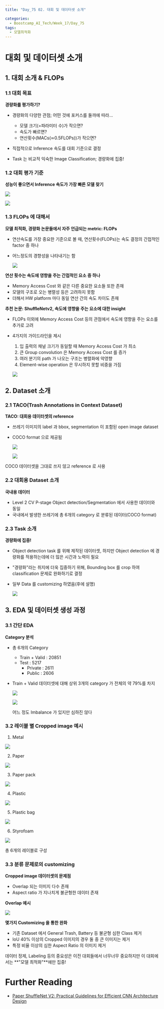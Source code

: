 ```yaml
---
title: "Day_75 02. 대회 및 데이터셋 소개"

categories:
  - Boostcamp_AI_Tech/Week_17/Day_75
tags:
  - 모델최적화
---
```

  
# 대회 및 데이터셋 소개

## 1. 대회 소개 & FLOPs

### 1.1 대회 목표

**경량화를 평가하기?**

- 경량화의 다양한 관점; 어떤 것에 포커스를 둘까에 따라...
  - 모델 크기(=파라미터 수)가 작으면?
  - 속도가 빠르면?
  - 연산횟수(MACs($\simeq$0.5FLOPs))가 작으면?

- 직접적으로 Inference 속도를 대회 기준으로 결정
- Task 는 비교적 익숙한 Image Classification; 경량화에 집중!

### 1.2 대회 평가 기준

**성능이 좋으면서 Inference 속도가 가장 빠른 모델 찾기**

![]({{site.url}}/assets/images/boostcamp/dfb2fe7c.png)

![]({{site.url}}/assets/images/boostcamp/137cf4d9.png)

### 1.3 FLOPs 에 대해서

**모델 최적화, 경량화 논문들에서 자주 언급되는 metric: FLOPs**

- 연산속도를 가장 중요한 기준으로 볼 때, 연산횟수(FLOPs)는 속도 결정의 간접적인 factor 중 하나
- 어느정도의 경향성을 나타내기는 함

  ![]({{site.url}}/assets/images/boostcamp/fb1b1e95.png)

**연산 횟수는 속도에 영향을 주는 간접적인 요소 중 하나**

- Memory Access Cost 와 같은 다른 중요한 요소들 또한 존재
- 모델의 구조로 오는 병렬성 등은 고려하지 못함
- 더해서 HW platform 마다 동일 연산 간의 속도 차이도 존재

**추천 논문: ShuffleNetv2, 속도에 영향을 주는 요소에 대한 insight**

- FLOPs 이외에 Memory Access Cost 등의 관점에서 속도에 영향을 주는 요소를 추가로 고려
- 4가지의 가이드라인을 제시
  1. 입 출력의 채널 크기가 동일할 때 Memory Access Cost 가 최소
  2. 큰 Group convolution 은 Memory Access Cost 를 증가
  3. 여러 분기의 path 가 나오는 구조는 병렬화에 악영향
  4. Element-wise operation 은 무시하지 못할 비중을 가짐

  ![]({{site.url}}/assets/images/boostcamp/c3303171.png)

## 2. Dataset 소개

### 2.1 TACO(Trash Annotations in Context Dataset)

**TACO: 대회용 데이터셋의 reference**

- 쓰레기 이미지의 label 과 bbox, segmentation 이 포함된 open image dataset
- COCO format 으로 제공됨

  ![]({{site.url}}/assets/images/boostcamp/18fc2093.png)

  ![]({{site.url}}/assets/images/boostcamp/eb3bccf4.png)

COCO 데이터셋을 그대로 쓰지 않고 reference 로 사용

### 2.2 대회용 Dataset 소개

**국내용 데이터**

- Level 2 CV P-stage Object detection/Segmentation 에서 사용한 데이터와 동일
- 국내에서 발생한 쓰레기에 총 6개의 category 로 분류된 데이터(COCO format)

### 2.3 Task 소개

**경량화에 집중!**

- Object detection task 를 위해 제작된 데이터셋, 하지만 Object detection 에 경량화를 적용하는데에 더 많은 시간과 노력이 필요
- "경량화"라는 취지에 더욱 집중하기 위해, Bounding box 를 crop 하여 classification 문제로 완화하기로 결정
- 일부 Data 를 customizing 하였음(후에 설명)

  ![]({{site.url}}/assets/images/boostcamp/3c2c41b9.png)

## 3. EDA 및 데이터셋 생성 과정

### 3.1 간단 EDA

**Category 분석**

- 총 6개의 Category
  - Train + Valid : 20851
  - Test : 5217
    - Private : 2611
    - Public : 2606
- Train + Valid 데이터셋에 대해 상위 3개의 category 가 전체의 약 79%를 차지

  ![]({{site.url}}/assets/images/boostcamp/e9c8c2d2.png)
  
  ![]({{site.url}}/assets/images/boostcamp/8b683e5e.png)

  어느 정도 Imbalance 가 있지만 심하진 않다

### 3.2 레이블 별 Cropped image 예시

1. Metal

![]({{site.url}}/assets/images/boostcamp/49ba25e9.png)

2. Paper

![]({{site.url}}/assets/images/boostcamp/83615412.png)

3. Paper pack

![]({{site.url}}/assets/images/boostcamp/a5bed295.png)

4. Plastic

![]({{site.url}}/assets/images/boostcamp/75234b73.png)

5. Plastic bag

![]({{site.url}}/assets/images/boostcamp/737d31e2.png)

6. Styrofoam

![]({{site.url}}/assets/images/boostcamp/a98eb828.png)

총 6개의 레이블로 구성

### 3.3 분류 문제로의 customizing

**Cropped image 데이터셋의 문제점**

- Overlap 되는 이미지 다수 존재
- Aspect ratio 가 지나치게 불균형한 데이터 존재

**Overlap 예시**

![]({{site.url}}/assets/images/boostcamp/ec0b34a0.png)

**몇가지 Customizing 을 통한 완화**

- 기존 Dataset 에서 General Trash, Battery 등 불균형 심한 Class 제거
- IoU 40% 이상의 Cropped 이미지의 경우 둘 중 큰 이미지는 제거
- 특정 비율 이상의 심한 Aspect Ratio 의 이미지 제거

데이터 정제, Labeling 등의 중요성은 이전 대회들에서 너무너무 중요하지만 이 대회에서는 **"모델 최적화"**에만 집중!


# Further Reading

- [Paper ShuffleNet V2: Practical Guidelines for Efficient CNN Architecture Design](https://arxiv.org/abs/1807.11164v1)




